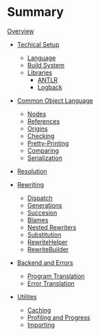 # Summary

[Overview](./overview.md)

- [Techical Setup]()
	- [Language]()
	- [Build System]()
	- [Libraries]()
		- [ANTLR]()
		- [Logback]()

- [Common Object Language]()
	- [Nodes]()
	- [References]()
	- [Origins]()
	- [Checking]()
	- [Pretty-Printing]()
	- [Comparing]()
	- [Serialization]()

- [Resolution]()

- [Rewriting]()
	- [Dispatch]()
	- [Generations]()
	- [Succesion]()
	- [Blames]()
	- [Nested Rewriters]()
	- [Substitution]()
	- [RewriteHelper]()
	- [RewriteBuilder]()

- [Backend and Errors]()
	- [Program Translation]()
	- [Error Translation]()

- [Utilites]()
	- [Caching]()
	- [Profiling and Progress]()
	- [Importing]()